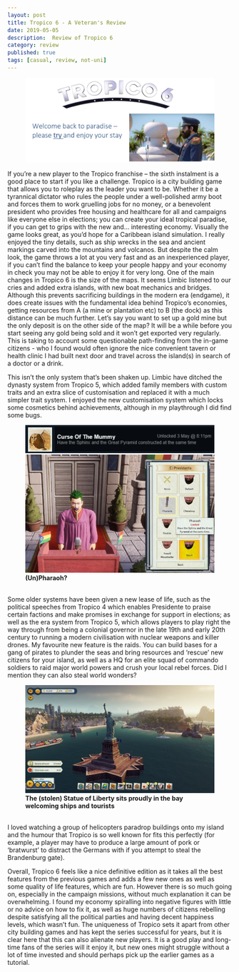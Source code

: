 ```yaml
---
layout: post
title: Tropico 6 - A Veteran's Review
date: 2019-05-05
description:  Review of Tropico 6
category: review
published: true
tags: [casual, review, not-uni]
---
```


<figure>
<img src="../assets/img/tropico1.JPG">
</figure>

If you’re a new player to the Tropico franchise – the sixth instalment is a good place to start if you like a challenge. 
Tropico is a city building game that allows you to roleplay as the leader you want to be. 
Whether it be a tyrannical dictator who rules the people under a well-polished army boot and forces them to work gruelling jobs for no money, or a benevolent president who provides free housing and healthcare for all and campaigns like everyone else in elections; 
you can create your ideal tropical paradise, if you can get to grips with the new and… interesting economy. 
Visually the game looks great, as you’d hope for a Caribbean island simulation. 
I really enjoyed the tiny details, such as ship wrecks in the sea and ancient markings carved into the mountains and volcanos. 
But despite the calm look, the game throws a lot at you very fast and as an inexperienced player, if you can’t find the balance to keep your people happy and your economy in check you may not be able to enjoy it for very long. 
One of the main changes in Tropico 6 is the size of the maps. It seems Limbic listened to our cries and added extra islands, with new boat mechanics and bridges. 
Although this prevents sacrificing buildings in the modern era (endgame), it does create issues with the fundamental idea behind Tropico’s economies, getting resources from A (a mine or plantation etc) to B (the dock) as this distance can be much further. Let’s say you want to set up a gold mine but the only deposit is on the other side of the map? 
It will be a while before you start seeing any gold being sold and it won’t get exported very regularly. 
This is taking to account some questionable path-finding from the in-game citizens - who I found would often ignore the nice convenient tavern or health clinic I had built next door and travel across the island(s) in search of a doctor or a drink. 


This isn’t the only system that’s been shaken up. 
Limbic have ditched the dynasty system from Tropico 5, which added family members with custom traits and an extra slice of customisation and replaced it with a much simpler trait system. 
I enjoyed the new customisation system which locks some cosmetics behind achievements, although in my playthrough I did find some bugs.
 
<figure>
    <img src="../assets/img/tropico3.png">
    <img src="../assets/img/tropico4.jpg">
    <b> (Un)Pharaoh? </b>
 </figure>

<br>
Some older systems have been given a new lease of life, such as the political speeches from Tropico 4 which enables Presidente to praise certain factions and make promises in exchange for support in elections; as well as the era system from Tropico 5, which allows players to play right the way through from being a colonial governor in the late 19th and early 20th century to running a modern civilisation with nuclear weapons and killer drones. 
My favourite new feature is the raids. You can build bases for a gang of pirates to plunder the seas and bring resources and ‘rescue’ new citizens for your island, as well as a HQ for an elite squad of commando soldiers to raid major world powers and crush your local rebel forces. Did I mention they can also steal world wonders? 
<figure>
<img src="../assets/img/tropico2.jpg">
    <b> The (stolen) Statue of Liberty sits proudly in the bay welcoming ships and tourists </b>
</figure>
<br>
I loved watching a group of helicopters paradrop buildings onto my island and the humour that Tropico is so well known for fits this perfectly (for example, a player may have to produce a large amount of pork or ‘bratwurst’ to distract the Germans with if you attempt to steal the Brandenburg gate).

Overall, Tropico 6 feels like a nice definitive edition as it takes all the best features from the previous games and adds a few new ones as well as some quality of life features, which are fun. However there is so much going on, especially in the campaign missions, without much explanation it can be overwhelming. I found my economy spiralling into negative figures with little or no advice on how to fix it, as well as huge numbers of citizens rebelling despite satisfying all the political parties and having decent happiness levels, which wasn’t fun.
The uniqueness of Tropico sets it apart from other city building games and has kept the series successful for years, but it is clear here that this can also alienate new players. It is a good play and long-time fans of the series will it enjoy it, but new ones might struggle without a lot of time invested and should perhaps pick up the earlier games as a tutorial.


